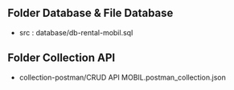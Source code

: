 ## Folder Database & File Database
- src : database/db-rental-mobil.sql
## Folder Collection API
- collection-postman/CRUD API MOBIL.postman_collection.json